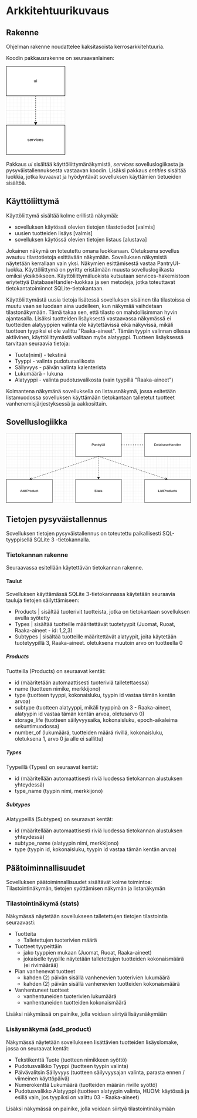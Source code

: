 
# Arkkitehtuurikuvaus

## Rakenne

Ohjelman rakenne noudattelee kaksitasoista kerrosarkkitehtuuria.

Koodin pakkausrakenne on seuraavanlainen:

![](./pictures/pakkauskaavio.png)

Pakkaus _ui_ sisältää käyttöliittymänäkymistä, _services_ sovelluslogiikasta ja pysyväistallennuksesta vastaavan koodin. Lisäksi pakkaus _entities_ sisältää luokkia, jotka kuvaavat ja hyödyntävät sovelluksen käyttämien tietueiden sisältöä.

## Käyttöliittymä

Käyttöliittymä sisältää kolme erillistä näkymää:

- sovelluksen käytössä olevien tietojen tilastotiedot   [valmis]
- uusien tuotteiden lisäys                              [valmis]
- sovelluksen käytössä olevien tietojen listaus         [alustava]

Jokainen näkymä on toteutettu omana luokkanaan. Oletuksena sovellus avautuu tilastotietoja esittävään näkymään. Sovelluksen näkymistä näytetään kerrallaan vain yksi. Näkymien esittämisestä vastaa PantryUI-luokka. Käyttöliittymä on pyritty eristämään muusta sovelluslogiikasta omiksi yksiköikseen. Käyttöliittymäluokista kutsutaan services-hakemistoon eriytettyä DatabaseHandler-luokkaa ja sen metodeja, jotka toteuttavat tietokantatoiminnot SQLite-tietokantaan.

Käyttöliittymästä uusia tietoja lisätessä sovelluksen sisäinen tila tilastoissa ei muutu vaan se luodaan aina uudelleen, kun näkymää vaihdetaan tilastonäkymään. Tämä takaa sen, että tilasto on mahdollisimman hyvin ajantasalla. Lisäksi tuotteiden lisäyksestä vastaavassa näkymässä ei tuotteiden alatyyppien valinta ole käytettävissä eikä näkyvissä, mikäli tuotteen tyypiksi ei ole valittu "Raaka-aineet". Tämän tyypin valinnan ollessa aktiivinen, käyttöliittymästä valitaan myös alatyyppi. Tuotteen lisäyksessä tarvitaan seuraavia tietoja:

- Tuote(nimi) - tekstinä
- Tyyppi      - valinta pudotusvalikosta
- Säilyvyys   - päivän valinta kalenterista
- Lukumäärä   - lukuna
- Alatyyppi   - valinta pudotusvalikosta (vain tyypillä "Raaka-aineet")

Kolmantena näkymänä sovelluksella on listausnäkymä, jossa esitetään listamuodossa sovelluksen käyttämään tietokantaan talletetut tuotteet vanhenemisjärjestyksessä ja aakkosittain.
## Sovelluslogiikka

![](./pictures/sovelluslogiikka.png)
## Tietojen pysyväistallennus

Sovelluksen tietojen pysyväistallennus on toteutettu paikallisesti SQL-tyyppisellä SQLite 3 -tietokannalla.

### Tietokannan rakenne

Seuraavassa esitellään käytettävän tietokannan rakenne.

#### Taulut

Sovelluksen käyttämässä SQLite 3-tietokannassa käytetään seuraavia tauluja tietojen säilyttämiseen:

- Products  | sisältää tuoterivit tuotteista, jotka on tietokantaan sovelluksen avulla syötetty
- Types     | sisältää tuotteille määritettävät tuotetyypit (Juomat, Ruoat, Raaka-aineet - id: 1,2,3)
- Subtypes  | sisältää tuotteille määritettävät alatyypit, joita käytetään tuotetyypillä 3, Raaka-aineet. oletuksena muutoin arvo on tuotteella 0

##### Products

Tuotteilla (Products) on seuraavat kentät:

- id (määritetään automaattisesti tuoteriviä talletettaessa)
- name (tuotteen nimike, merkkijono)
- type (tuotteen tyyppi, kokonaisluku, tyypin id vastaa tämän kentän arvoa)
- subtype (tuotteen alatyyppi, mikäli tyyppinä on 3 - Raaka-aineet, alatyypin id vastaa tämän kentän arvoa, oletusarvo 0)
- storage_life (tuotteen säilyvyysaika, kokonaisluku, epoch-aikaleima sekuntimuodossa)
- number_of (lukumäärä, tuotteiden määrä rivillä, kokonaisluku, oletuksena 1, arvo 0 ja alle ei sallittu)

##### Types

Tyypeillä (Types) on seuraavat kentät:

- id (määritellään automaattisesti riviä luodessa tietokannan alustuksen yhteydessä)
- type_name (tyypin nimi, merkkijono)

##### Subtypes

Alatyypeillä (Subtypes) on seuraavat kentät:

- id (määritellään automaattisesti riviä luodessa tietokannan alustuksen yhteydessä)
- subtype_name (alatyypin nimi, merkkijono)
- type (tyypin id, kokonaisluku, tyypin id vastaa tämän kentän arvoa)

## Päätoiminnallisuudet

Sovelluksen päätoiminnallisuudet sisältävät kolme toimintoa: Tilastointinäkymän, tietojen syöttämisen näkymän ja listanäkymän

### Tilastointinäkymä (stats)

Näkymässä näytetään sovellukseen talletettujen tietojen tilastointia seuraavasti:

- Tuotteita
  - Talletettujen tuoterivien määrä
- Tuotteet tyypeittäin
  - jako tyyppien mukaan (Juomat, Ruoat, Raaka-aineet)
  - jokaiselle tyypille näytetään talletettujen tuotteiden kokonaismäärä (ei rivimäärää)
- Pian vanhenevat tuotteet
  - kahden (2) päivän sisällä vanhenevien tuoterivien lukumäärä
  - kahden (2) päivän sisällä vanhenevien tuotteiden kokonaismäärä
- Vanhentuneet tuotteet
  - vanhentuneiden tuoterivien lukumäärä
  - vanhentuneiden tuotteiden kokonaismäärä

Lisäksi näkymässä on painike, jolla voidaan siirtyä lisäysnäkymään

### Lisäysnäkymä (add_product)

Näkymässä näytetään sovellukseen lisättävien tuotteiden lisäyslomake, jossa on seuraavat kentät:

- Tekstikenttä Tuote (tuotteen nimikkeen syöttö)
- Pudotusvalikko Tyyppi (tuotteen tyypin valinta)
- Päivävalitsin Säilyvyys (tuotteen säilyvyysajan valinta, parasta ennen / viimeinen käyttöpäivä)
- Numerokenttä Lukumäärä (tuotteiden määrän riville syöttö)
- Pudotusvalikko Alatyyppi (tuotteen alatyypin valinta, HUOM: käytössä ja esillä vain, jos tyypiksi on valittu 03 - Raaka-aineet)

Lisäksi näkymässä on painike, jolla voidaan siirtyä tilastointinäkymään